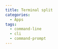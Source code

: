 ```yaml
---
title: Terminal split
categories:
  - Apps
tags:
  - command-line
  - cli
  - command-prompt
---
```

